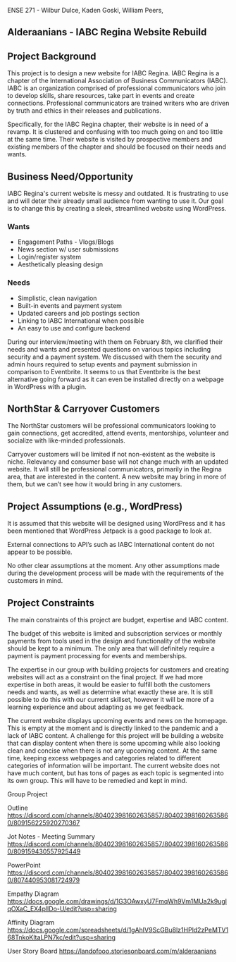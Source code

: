 ENSE 271 - Wilbur Dulce, Kaden Goski, William Peers, 
## Alderaanians - IABC Regina Website Rebuild


## Project Background

This project is to design a new website for IABC Regina. IABC Regina is a chapter of the International Association of Business Communicators (IABC). IABC is an organization comprised of professional communicators who join to develop skills, share resources, take part in events and create connections. Professional communicators are trained writers who are driven by truth and ethics in their releases and publications.

Specifically, for the IABC Regina chapter, their website is in need of a revamp. It is clustered and confusing with too much going on and too little at the same time. Their website is visited by prospective members and existing members of the chapter and should be focused on their needs and wants. 

## Business Need/Opportunity

IABC Regina's current website is messy and outdated. It is frustrating to use and will deter their already small audience from wanting to use it. Our goal is to change this by creating a sleek, streamlined website using WordPress. 

### Wants

-   Engagement Paths - Vlogs/Blogs
-   News section w/ user submissions
-   Login/register system
-   Aesthetically pleasing design

### Needs
-   Simplistic, clean navigation
-   Built-in events and payment system
-   Updated careers and job postings section
-   Linking to IABC International when possible
-   An easy to use and configure backend

During our interview/meeting with them on February 8th, we clarified their needs and wants and presented questions on various topics including security and a payment system. We discussed with them the security and admin hours required to setup events and payment submission in comparison to Eventbrite. It seems to us that Eventbrite is the best alternative going forward as it can even be installed directly on a webpage in WordPress with a plugin.


## **NorthStar & Carryover Customers**

The NorthStar customers will be professional communicators looking to gain connections, get accredited, attend events, mentorships, volunteer and socialize with like-minded professionals.

Carryover customers will be limited if not non-existent as the website is niche. Relevancy and consumer base will not change much with an updated website. It will still be professional communicators, primarily in the Regina area, that are interested in the content. A new website may bring in more of them, but we can’t see how it would bring in any customers.

## **Project Assumptions (e.g., WordPress)**

It is assumed that this website will be designed using WordPress and it has been mentioned that WordPress Jetpack is a good package to look at.

External connections to API’s such as IABC International content do not appear to be possible.

No other clear assumptions at the moment. Any other assumptions made during the development process will be made with the requirements of the customers in mind.



## **Project Constraints**

The main constraints of this project are budget, expertise and IABC content.

The budget of this website is limited and subscription services or monthly payments from tools used in the design and functionality of the website should be kept to a minimum. The only area that will definitely require a payment is payment processing for events and memberships.

The expertise in our group with building projects for customers and creating websites will act as a constraint on the final project. If we had more expertise in both areas, it would be easier to fulfill both the customers needs and wants, as well as determine what exactly these are. It is still possible to do this with our current skillset, however it will be more of a learning experience and about adapting as we get feedback.

The current website displays upcoming events and news on the homepage. This is empty at the moment and is directly linked to the pandemic and a lack of IABC content. A challenge for this project will be building a website that can display content when there is some upcoming while also looking clean and concise when there is not any upcoming content. At the same time, keeping excess webpages and categories related to different categories of information will be important. The current website does not have much content, but has tons of pages as each topic is segmented into its own group. This will have to be remedied and kept in mind.








Group Project

Outline
https://discord.com/channels/804023981602635857/804023981602635860/809156225920270367

Jot Notes - Meeting Summary
https://discord.com/channels/804023981602635857/804023981602635860/809159430557925449


PowerPoint
https://discord.com/channels/804023981602635857/804023981602635860/807440953081724979

Empathy Diagram
https://docs.google.com/drawings/d/1G3OAwxyU7FmqWh9Vm1MUa2k9uglqOXaC_EX4plIDo-U/edit?usp=sharing

Affinity Diagram
https://docs.google.com/spreadsheets/d/1gAhIV9ScGBu8lz1HPld2zPeMTV168TnkoKltaLPN7kc/edit?usp=sharing

User Story Board
https://landofooo.storiesonboard.com/m/alderaanians
